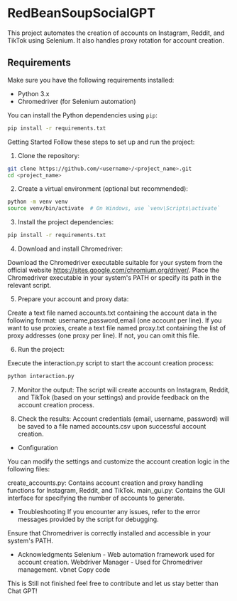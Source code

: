 # RedBeanSoupSocialGPT

This project automates the creation of accounts on Instagram, Reddit, and TikTok using Selenium. It also handles proxy rotation for account creation.

## Requirements

Make sure you have the following requirements installed:

- Python 3.x
- Chromedriver (for Selenium automation)

You can install the Python dependencies using `pip`:

```bash
pip install -r requirements.txt
```

Getting Started
Follow these steps to set up and run the project:

1. Clone the repository:

```bash
git clone https://github.com/<username>/<project_name>.git
cd <project_name>
```
2. Create a virtual environment (optional but recommended):

```bash
python -m venv venv
source venv/bin/activate  # On Windows, use `venv\Scripts\activate`
```

3. Install the project dependencies:

```bash
pip install -r requirements.txt
```
4. Download and install Chromedriver:

Download the Chromedriver executable suitable for your system from the official website https://sites.google.com/chromium.org/driver/.
Place the Chromedriver executable in your system's PATH or specify its path in the relevant script.

5. Prepare your account and proxy data:

Create a text file named accounts.txt containing the account data in the following format: username,password,email (one account per line).
If you want to use proxies, create a text file named proxy.txt containing the list of proxy addresses (one proxy per line). If not, you can omit this file.

6. Run the project:

Execute the interaction.py script to start the account creation process:
```bash
python interaction.py
```
7. Monitor the output:
The script will create accounts on Instagram, Reddit, and TikTok (based on your settings) and provide feedback on the account creation process.

8. Check the results:
Account credentials (email, username, password) will be saved to a file named accounts.csv upon successful account creation.

- Configuration

You can modify the settings and customize the account creation logic in the following files:

create_accounts.py: Contains account creation and proxy handling functions for Instagram, Reddit, and TikTok.
main_gui.py: Contains the GUI interface for specifying the number of accounts to generate.

- Troubleshooting
If you encounter any issues, refer to the error messages provided by the script for debugging.

Ensure that Chromedriver is correctly installed and accessible in your system's PATH.

- Acknowledgments
Selenium - Web automation framework used for account creation.
Webdriver Manager - Used for Chromedriver management.
vbnet
Copy code


This is Still not finished feel free to contribute and let us stay better than Chat GPT!
